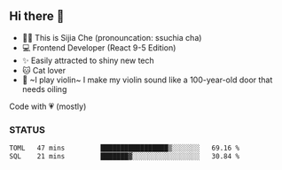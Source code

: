 ## Hi there 👋

- 🙋‍♀️ This is Sijia Che (pronouncation: ssuchia cha)
- 💻 Frontend Developer (React 9-5 Edition)
- ✨ Easily attracted to shiny new tech
- 🐱 Cat lover
- 🌟 ~I play violin~ I make my violin sound like a 100-year-old door that needs oiling

Code with 💗 (mostly)

### STATUS
<!--START_SECTION:waka-->

```txt
TOML   47 mins         █████████████████▒░░░░░░░   69.16 %
SQL    21 mins         ███████▓░░░░░░░░░░░░░░░░░   30.84 %
```

<!--END_SECTION:waka-->
